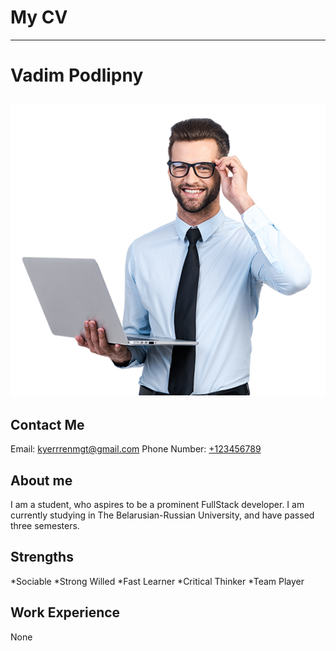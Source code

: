 # My CV

---

# Vadim Podlipny

## ![Error: image not found](it_guy.png)

## Contact Me

Email: [kyerrrenmgt@gmail.com](mailto:kyerrrenmgt@gmail.com)
Phone Number: [+123456789](tel:+123456789)

## About me

I am a student, who aspires to be a prominent FullStack developer. I am currently studying in The Belarusian-Russian University, and have passed three semesters.

## Strengths

*Sociable
*Strong Willed
*Fast Learner
*Critical Thinker
\*Team Player

## Work Experience

None
